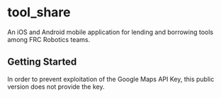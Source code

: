 # tool_share

An iOS and Android mobile application for lending and borrowing tools among FRC Robotics teams.

## Getting Started

In order to prevent exploitation of the Google Maps API Key, this public version does not provide the key.